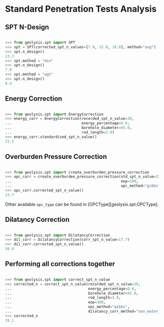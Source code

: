 # Standard Penetration Tests Analysis

## SPT N-Design

```python

>>> from geolysis.spt import SPT
>>> spt = SPT(corrected_spt_n_values=[7.0, 15.0, 18.0], method="avg")
>>> spt.n_design()
13.3
>>> spt.method = "min"
>>> spt.n_design()
7.0
>>> spt.method = "wgt"
>>> spt.n_design()
9.4

```

## Energy Correction

```python

>>> from geolysis.spt import EnergyCorrection
>>> energy_corr = EnergyCorrection(recorded_spt_n_value=30,
...                                energy_percentage=0.6,
...                                borehole_diameter=65.0,
...                                rod_length=3.0)
>>> energy_corr.standardized_spt_n_value()
22.5

```

## Overburden Pressure Correction

```python

>>> from geolysis.spt import create_overburden_pressure_correction
>>> opc_corr = create_overburden_pressure_correction(std_spt_n_value=23,
...                                                  eop=100, 
...                                                  opc_method="gibbs")
>>> opc_corr.corrected_spt_n_value()
23.7

```

Other available `opc_type` can be found in [OPCType][geolysis.spt.OPCType].

## Dilatancy Correction

```python

>>> from geolysis.spt import DilatancyCorrection
>>> dil_corr = DilatancyCorrection(corr_spt_n_value=17.7)
>>> dil_corr.corrected_spt_n_value()
16.4

```

## Performing all corrections together

```python   

>>> from geolysis.spt import correct_spt_n_value
>>> corrected_n = correct_spt_n_value(recorded_spt_n_value=30,
...                                   energy_percentage=0.6,
...                                   borehole_diameter=65.0,
...                                   rod_length=3.0,
...                                   eop=100,
...                                   opc_method="gibbs",
...                                   dilatancy_corr_method="non_water_aware")
>>> corrected_n
19.1

```
